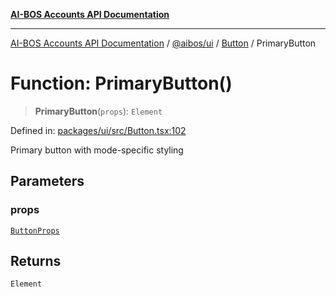 [**AI-BOS Accounts API Documentation**](../../../../README.md)

***

[AI-BOS Accounts API Documentation](../../../../README.md) / [@aibos/ui](../../README.md) / [Button](../README.md) / PrimaryButton

# Function: PrimaryButton()

> **PrimaryButton**(`props`): `Element`

Defined in: [packages/ui/src/Button.tsx:102](https://github.com/pohlai88/accounts/blob/48103fb36d28b2b9bfb33472b6de2f719773cde9/packages/ui/src/Button.tsx#L102)

Primary button with mode-specific styling

## Parameters

### props

[`ButtonProps`](../interfaces/ButtonProps.md)

## Returns

`Element`
